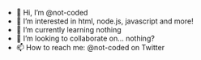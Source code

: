 - 👋 Hi, I’m @not-coded
- 👀 I’m interested in html, node.js, javascript and more!
- 🌱 I’m currently learning nothing
- 💞️ I’m looking to collaborate on... nothing?
- 📫 How to reach me: @not-coded on Twitter
